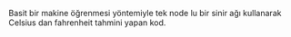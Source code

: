 Basit bir makine öğrenmesi yöntemiyle tek node lu bir sinir ağı kullanarak Celsius dan fahrenheit tahmini yapan kod.
